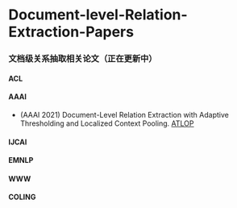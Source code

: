 # Document-level-Relation-Extraction-Papers
### 文档级关系抽取相关论文（正在更新中）
#### ACL

#### AAAI
 * (AAAI 2021) Document-Level Relation Extraction with Adaptive Thresholding and Localized Context Pooling. [ATLOP](https://arxiv.org/abs/2010.11304)

#### IJCAI

#### EMNLP

#### WWW

#### COLING
